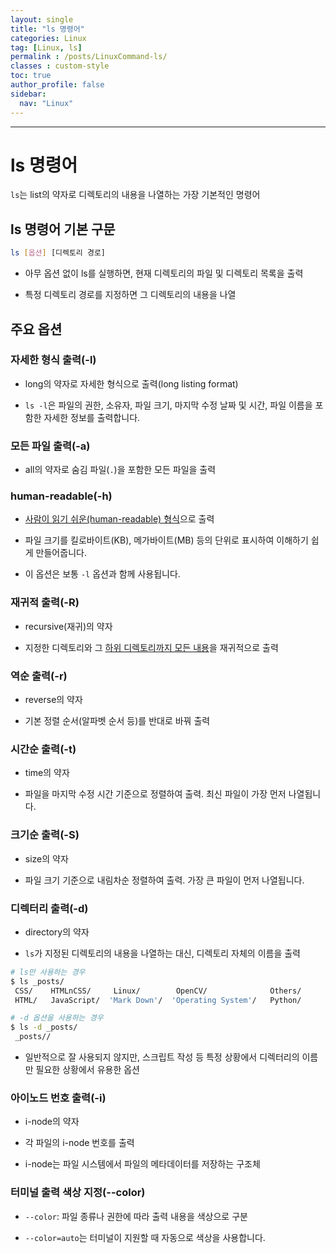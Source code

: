 ```yaml
---
layout: single
title: "ls 명령어"
categories: Linux
tag: [Linux, ls]
permalink : /posts/LinuxCommand-ls/
classes : custom-style
toc: true
author_profile: false
sidebar:
  nav: "Linux"
---
```


<hr>

# ls 명령어

`ls`는 list의 약자로 디렉토리의 내용을 나열하는 가장 기본적인 명령어

## ls 명령어 기본 구문

```bash
ls [옵션] [디렉토리 경로]
```

- 아무 옵션 없이 ls를 실행하면, 현재 디렉토리의 파일 및 디렉토리 목록을 출력

- 특정 디렉토리 경로를 지정하면 그 디렉토리의 내용을 나열

## 주요 옵션

### 자세한 형식 출력(-l)

- long의 약자로 자세한 형식으로 출력(long listing format)

- `ls -l`은 파일의 권한, 소유자, 파일 크기, 마지막 수정 날짜 및 시간, 파일 이름을 포함한 자세한 정보를 출력합니다.

### 모든 파일 출력(-a)

- all의 약자로 숨김 파일(`.`)을 포함한 모든 파일을 출력

### human-readable(-h)

- <u>사람이 읽기 쉬운(human-readable) 형식</u>으로 출력

- 파일 크기를 킬로바이트(KB), 메가바이트(MB) 등의 단위로 표시하여 이해하기 쉽게 만들어줍니다. 

- 이 옵션은 보통 `-l` 옵션과 함께 사용됩니다.

### 재귀적 출력(-R)

- recursive(재귀)의 약자

- 지정한 디렉토리와 그 <u>하위 디렉토리까지 모든 내용</u>을 재귀적으로 출력

### 역순 출력(-r)

- reverse의 약자 

- 기본 정렬 순서(알파벳 순서 등)를 반대로 바꿔 출력

### 시간순 출력(-t)

- time의 약자

- 파일을 마지막 수정 시간 기준으로 정렬하여 출력. 최신 파일이 가장 먼저 나열됩니다.

### 크기순 출력(-S)

- size의 약자

- 파일 크기 기준으로 내림차순 정렬하여 출력. 가장 큰 파일이 먼저 나열됩니다.

### 디렉터리 출력(-d)

- directory의 약자

- `ls`가 지정된 디렉토리의 내용을 나열하는 대신, 디렉토리 자체의 이름을 출력

```bash
# ls만 사용하는 경우
$ ls _posts/
 CSS/    HTMLnCSS/     Linux/        OpenCV/              Others/
 HTML/   JavaScript/  'Mark Down'/  'Operating System'/   Python/

# -d 옵션을 사용하는 경우
$ ls -d _posts/
 _posts//
```

- 일반적으로 잘 사용되지 않지만, 스크립트 작성 등 특정 상황에서 디렉터리의 이름만 필요한 상황에서 유용한 옵션

### 아이노드 번호 출력(-i)

- i-node의 약자

- 각 파일의 i-node 번호를 출력

- i-node는 파일 시스템에서 파일의 메타데이터를 저장하는 구조체

### 터미널 출력 색상 지정(--color)

- `--color`: 파일 종류나 권한에 따라 출력 내용을 색상으로 구분

- `--color=auto`는 터미널이 지원할 때 자동으로 색상을 사용합니다.